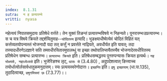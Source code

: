 ```yaml
---
index:  8.1.31
sutra:  न ह प्रत्यारम्भे
vritti:  nyasa
---
```


नहेत्ययं निपातसमुदायः प्रतिषेधे वर्त्तते। तेन युक्तं तिङन्तं प्रत्यारम्भविषये न निहन्यते। पुनरारम्भःउप्रत्यारम्भः। स च यत्र विषये क्रियते तद्दर्शयितुमाह--`चोदितस्य` इत्यादि। भुङक्ष्याधीष्वेत्येवं चोदितं विहितं यत् कर्त्तव्यतयोपन्यस्तं भोजनादौ यदा तत् कर्त्तुं न प्रवर्त्तते नाद्रियते, अवधीर्यत इति यावत्; तदा तस्यादधीरणेऽदज्ञाने सति तमवधीरयितारमुपालब्धुं या इच्छा तथोपालिप्सयैतस्यैव भोजनादेरवधीरितस्य प्रतिषेधेन सम्बन्धः प्रत्यारम्भः। `प्रत्यारम्भः क्रियते` इति। प्रतिषेधसम्बद्धस्य पुनरुपन्यासः क्रियत इत्यर्थः। `नह भोक्ष्यसे, नहाध्येध्यसे` इति। भुजेरिङश्च लृट्, `थासः से` (3.4.80) , अदुपदेशत्वात् ङित्त्वाच्च तयोर्धात्वोर्लसार्वधातुकमनुदात्तम्। स्यः प्रत्ययस्वरेणोदात्तः।
`इच्छन्ति` इति। `इषु इच्छायाम्` (धा.पा.135), तुदादित्वाच्छ, `डषुगमियमां छः` (7.3.77)।।

